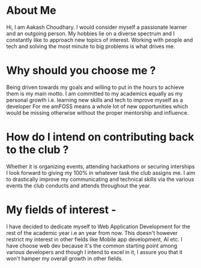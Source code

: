 # **About Me**
  Hi, I am Aakash Choudhary. I would consider myself a passionate learner and an outgoing person. My hobbies lie on a diverse spectrum and I constantly
  like to approach new topics of interest. Working with people and tech and solving the most minute to big problems is what drives me.
# Why should you choose me ?
  Being driven towards my goals and willing to put in the hours to achieve them is my main motto.
  I am committed to my academics equally as my personal growth i.e. learning new skills and tech to improve myself as a developer
  For me amFOSS means a whole lot of new opportunities which would be missing otherwise without the proper mentorship and influence. 
# How do I intend on contributing back to the club ?
  Whether it is organizing events, attending hackathons or securing interships I look forward to giving my 100%
  in whatever task the club assigns me.
  I aim to drastically improve my communicating and technical skills via the various events the club conducts and attends throughout the year.
# My fields of interest -
  I have decided to dedicate myself to Web Application Development for the rest of the academic year i.e an year from now.
  This doesn't however restrict my interest in other fields like Mobile app development, AI etc.
  I have choose web dev because it's the common starting point among various developers and though I intend to excel in it, I assure you that
  it won't hamper my overall growth in other fields.
